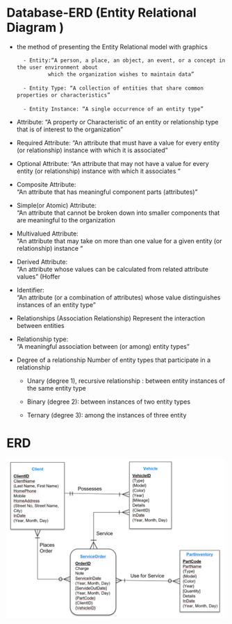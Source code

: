 # Database-ERD (Entity Relational Diagram )

- the method of presenting the Entity Relational model with graphics

        - Entity:“A person, a place, an object, an event, or a concept in the user environment about 
                which the organization wishes to maintain data”  
        
        - Entity Type: “A collection of entities that share common properties or characteristics” 
        
        - Entity Instance: “A single occurrence of an entity type” 


- Attribute:
        “A property or Characteristic of an entity or relationship type that is of interest to the organization”


- Required Attribute:
        “An attribute that must have a value for every entity (or relationship)  instance with which it is associated” 


- Optional Attribute:
        “An attribute that may not have a value for every entity (or relationship) instance with which it associates “


- Composite Attribute:	
        “An attribute that has meaningful component parts (attributes)” 


- Simple(or Atomic) Attribute:	
        “An attribute that cannot be broken down into smaller components that are meaningful to the organization


- Multivalued Attribute:	
        “An attribute that may take on more than one value for a given entity (or relationship) instance “


- Derived Attribute:	
        “An attribute whose values can be calculated from related attribute values” (Hoffer 


- Identifier:	
        “An attribute (or a combination of attributes) whose value distinguishes instances of an entity type” 


- Relationships (Association Relationship)
        Represent the interaction between entities  


- Relationship type:	
        “A meaningful association between (or among) entity types” 


- Degree of a relationship Number of entity types that participate in a relationship
       
     - Unary (degree 1), recursive relationship : between entity instances of the same entity type  
     
     - Binary (degree 2): between instances of two entity types        
     
     - Ternary (degree 3): among the instances of three entity   
        

# ERD
![image](./ERD_2.png)

